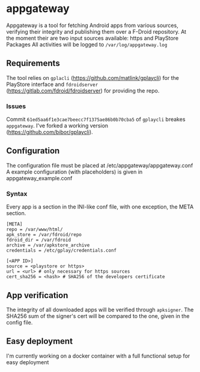 # appgateway

Appgateway is a tool for fetching Android apps from various sources, verifying their integrity and publishing them over a F-Droid repository.
At the moment their are two input sources available: https and PlayStore Packages
All activities will be logged to `/var/log/appgateway.log`

## Requirements
The tool relies on `gplacli` (https://github.com/matlink/gplaycli) for the PlayStore interface and `fdroidserver` (https://gitlab.com/fdroid/fdroidserver) for providing the repo.

### Issues
Commit `61ed5aa6f1e3cae7beecc7f1375ae86b0b70cba5` of `gplaycli` breakes `appgateway`. I've forked a working version (https://github.com/bibor/gplaycli).

## Configuration
The configuration file must be placed at /etc/appgateway/appgateway.conf
A example configuration (with placeholders) is given in appgateway_example.conf

### Syntax
Every app is a section in the INI-like conf file, with one exception,  the META section. 

    [META]
    repo = /var/www/html/
    apk_store = /var/fdroid/repo
    fdroid_dir = /var/fdroid
    archive = /var/apkstore_archive
    credentials = /etc/gplay/credentials.conf
	
	[<APP ID>]
	source = <playstore or https>
	url = <url> # only necessary for https sources
	cert_sha256 = <hash> # SHA256 of the developers certificate
	

## App verification
The integrity of all downloaded apps will be verified through `apksigner`. The SHA256 sum of the signer's cert will be compared to the one, given in the config file.

## Easy deployment
I'm currently working on a docker container with a full functional setup for easy deployment
